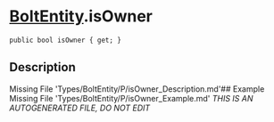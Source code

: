 # [BoltEntity](Types/BoltEntity.md).isOwner
`public bool isOwner { get; }`
## Description
Missing File 'Types/BoltEntity/P/isOwner_Description.md'## Example
Missing File 'Types/BoltEntity/P/isOwner_Example.md'
*THIS IS AN AUTOGENERATED FILE, DO NOT EDIT*
